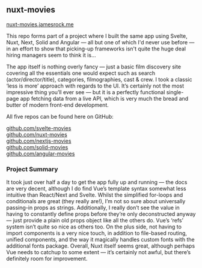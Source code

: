 ## nuxt-movies

[nuxt-movies.jamesrock.me](https://nuxt-movies.jamesrock.me)

This repo forms part of a project where I built the same app using Svelte, Nuxt, Next, Solid and Angular — all but one of which I'd never use before — in an effort to show that picking-up frameworks isn't quite the huge deal hiring managers seem to think it is...

The app itself is nothing overly fancy — just a basic film discovery site covering all the essentials one would expect such as search (actor/director/title), categories, filmographies, cast & crew. I took a classic ‘less is more’ approach with regards to the UI. It’s certainly not the most impressive thing you’ll ever see — but it is a perfectly functional single-page app fetching data from a live API, which is very much the bread and butter of modern front-end development.

All five repos can be found here on GitHub:

[github.com/svelte-movies](https://github.com/jamesrock/svelte-movies)  
[github.com/nuxt-movies](https://github.com/jamesrock/nuxt-movies)  
[github.com/nextjs-movies](https://github.com/jamesrock/nextjs-movies)  
[github.com/solid-movies](https://github.com/jamesrock/solid-movies)  
[github.com/angular-movies](https://github.com/jamesrock/angular-movies)  

### Project Summary

It took just over half a day to get the app fully up and running — the docs are very decent, although I do find Vue’s template syntax somewhat less intuitive than React/Next and Svelte. Whilst the simplified for-loops and conditionals are great (they really are!), I’m not so sure about universally passing-in props as strings. Additionally, I really don’t see the value in having to constantly define props before they’re only deconstructed anyway — just provide a plain old props object like all the others do. Vue’s ‘refs’ system isn’t quite so nice as others too. On the plus side, not having to import components is a very nice touch, in addition to file-based routing, unified components, and the way it magically handles custom fonts with the additional fonts package. Overall, Nuxt itself seems great, although perhaps Vue needs to catchup to some extent — it’s certainly not awful, but there’s definitely room for improvement. 
